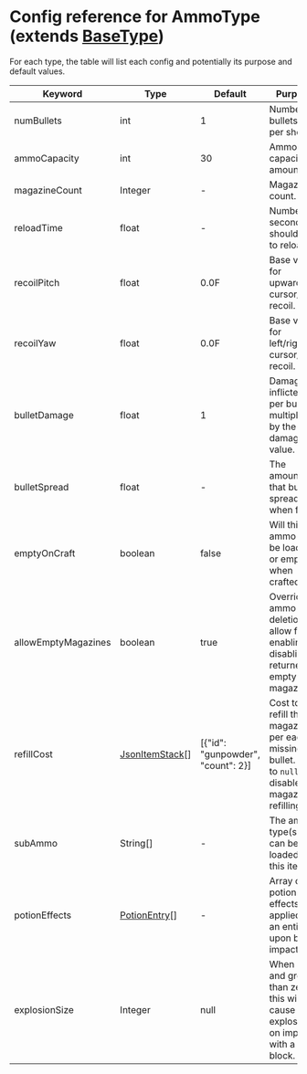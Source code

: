 # Config reference for AmmoType (extends [BaseType](BaseType.md))

For each type, the table will list each config and potentially its purpose and default values.

| Keyword             | Type                                | Default                            | Purpose                                                                                             |
|---------------------|-------------------------------------|------------------------------------|-----------------------------------------------------------------------------------------------------|
| numBullets          | int                                 | 1                                  | Number of bullets fired per shot.                                                                   |
| ammoCapacity        | int                                 | 30                                 | Ammo capacity amount.                                                                               |
| magazineCount       | Integer                             | -                                  | Magazine count.                                                                                     |
| reloadTime          | float                               | -                                  | Number of seconds it should take to reload.                                                         |
| recoilPitch         | float                               | 0.0F                               | Base value for upwards cursor/view recoil.                                                          |
| recoilYaw           | float                               | 0.0F                               | Base value for left/right cursor/view recoil.                                                       |
| bulletDamage        | float                               | 1                                  | Damage inflicted per bullet, multiplied by the gun damage value.                                    |
| bulletSpread        | float                               | -                                  | The amount that bullets spread out when fired.                                                      |
| emptyOnCraft        | boolean                             | false                              | Will this ammo item be loaded or empty when crafted?                                                |
| allowEmptyMagazines | boolean                             | true                               | Override ammo deletion, to allow for enabling or disabling of returned empty magazines.             |
| refillCost          | [JsonItemStack](JsonItemStack.md)[] | \[{"id": "gunpowder", "count": 2}] | Cost to refill this magazine, per each missing bullet. Set to `null` to disable magazine refilling. |
| subAmmo             | String[]                            | -                                  | The ammo type(s) that can be loaded into this item.                                                 |
| potionEffects       | [PotionEntry](PotionEntry.md)[]     | -                                  | Array of potion effects applied to an entity upon bullet impact.                                    |
| explosionSize       | Integer                             | null                               | When set and greater than zero, this will cause an explosion on impact with a block.                |